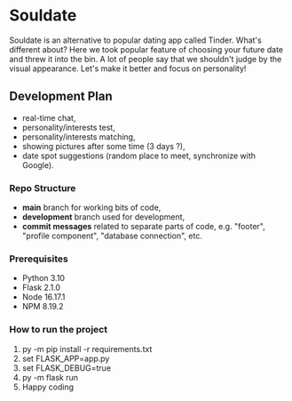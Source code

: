 # Souldate

Souldate is an alternative to popular dating app called Tinder. What's different about? Here we took popular feature of choosing your future date and threw it into the bin. A lot of people say that we shouldn't judge by the visual appearance. Let's make it better and focus on personality!

## Development Plan

- real-time chat,
- personality/interests test,
- personality/interests matching,
- showing pictures after some time (3 days ?),
- date spot suggestions (random place to meet, synchronize with Google).

### Repo Structure

- **main** branch for working bits of code,
- **development** branch used for development,
- **commit messages** related to separate parts of code, e.g. "footer", "profile component", "database connection", etc.

### Prerequisites

- Python 3.10
- Flask 2.1.0
- Node 16.17.1
- NPM 8.19.2

### How to run the project

1. py -m pip install -r requirements.txt
2. set FLASK_APP=app.py
3. set FLASK_DEBUG=true
4. py -m flask run
5. Happy coding
